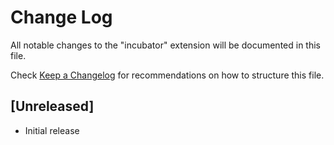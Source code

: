 # Change Log

All notable changes to the "incubator" extension will be documented in this file.

Check [Keep a Changelog](http://keepachangelog.com/) for recommendations on how to structure this file.

## [Unreleased]

- Initial release